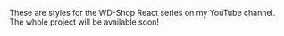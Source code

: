 These are styles for the WD-Shop React series on my YouTube channel. 
The whole project will be available soon! 
